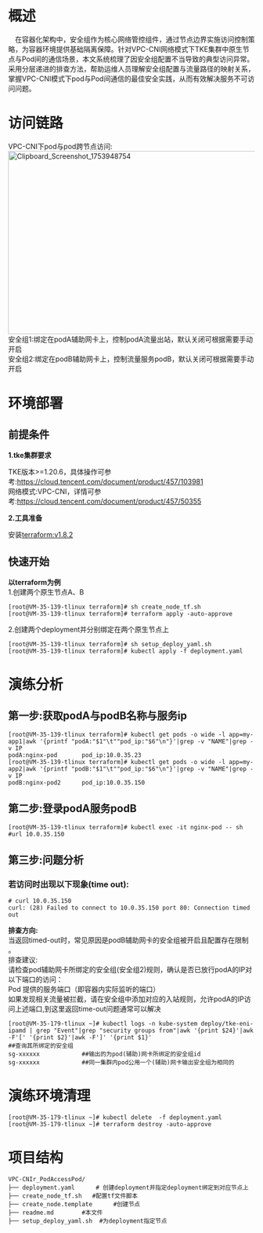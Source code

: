 # 概述
&emsp;在容器化架构中，安全组作为核心网络管控组件，通过节点边界实施访问控制策略，为容器环境提供基础隔离保障。针对VPC-CNI网络模式下TKE集群中原生节点与Pod间的通信场景，本文系统梳理了因安全组配置不当导致的典型访问异常。采用分层递进的排查方法，帮助运维人员理解安全组配置与流量路径的映射关系，掌握VPC-CNI模式下pod与Pod间通信的最佳安全实践，从而有效解决服务不可访问问题。

# 访问链路
VPC-CNI下pod与pod跨节点访问:<br>
[<img width="633" height="373" alt="Clipboard_Screenshot_1753948754" src="https://github.com/user-attachments/assets/0aa15b09-362c-40a9-b007-4832840505b1" />
](./image/flowchart.md)<br>
 安全组1:绑定在podA辅助网卡上，控制podA流量出站，默认关闭可根据需要手动开启<br>
 安全组2:绑定在podB辅助网卡上，控制流量服务podB，默认关闭可根据需要手动开启<br>

# 环境部署
## 前提条件
**1.tke集群要求**

TKE版本>=1.20.6，具体操作可参考:https://cloud.tencent.com/document/product/457/103981<br>
网络模式:VPC-CNI，详情可参考:https://cloud.tencent.com/document/product/457/50355

**2.工具准备**

安装[terraform:v1.8.2](https://developer.hashicorp.com/terraform)
## 快速开始
**以terraform为例**<br>
 1.创建两个原生节点A、B
```
[root@VM-35-139-tlinux terraform]# sh create_node_tf.sh
[root@VM-35-139-tlinux terraform]# terraform apply -auto-approve
```
 2.创建两个deployment并分别绑定在两个原生节点上

```
[root@VM-35-139-tlinux terraform]# sh setup_deploy_yaml.sh
[root@VM-35-139-tlinux terraform]# kubectl apply -f deployment.yaml
```

# 演练分析
## 第一步:获取podA与podB名称与服务ip
```
[root@VM-35-139-tlinux terraform]# kubectl get pods -o wide -l app=my-app1|awk '{printf "podA:"$1"\t""pod_ip:"$6"\n"}'|grep -v "NAME"|grep -v IP
podA:nginx-pod       pod_ip:10.0.35.23
[root@VM-35-139-tlinux terraform]# kubectl get pods -o wide -l app=my-app2|awk '{printf "podB:"$1"\t""pod_ip:"$6"\n"}'|grep -v "NAME"|grep -v IP
podB:nginx-pod2      pod_ip:10.0.35.150
```
## 第二步:登录podA服务podB
```
[root@VM-35-139-tlinux terraform]# kubectl exec -it nginx-pod -- sh
#url 10.0.35.150
```
## 第三步:问题分析
### 若访问时出现以下现象(time out):
```
# curl 10.0.35.150
curl: (28) Failed to connect to 10.0.35.150 port 80: Connection timed out
```
**排查方向:**<br>
当返回timed-out时，常见原因是podB辅助网卡的安全组被开启且配置存在限制​。<br>
排查建议:<br>
请检查pod辅助网卡所绑定的安全组(安全组2)规则，确认是否已放行podA的IP​​对以下端口的访问：<br>
Pod 提供的服务端口​​（即容器内实际监听的端口）<br>
如果发现相关流量被拦截，请在安全组中添加对应的​入站规则​​，允许podA的IP访问上述端口,到这里返回time-out问题通常可以解决
```
[root@VM-35-179-tlinux ~]# kubectl logs -n kube-system deploy/tke-eni-ipamd | grep "Event"|grep "security groups from"|awk '{print $24}'|awk -F'[' '{print $2}'|awk -F']' '{print $1}'                            ##查询其所绑定的安全组
sg-xxxxxx            ##输出的为pod(辅助)网卡所绑定的安全组id
sg-xxxxxx            ##同一集群内pod公用一个(辅助)网卡输出安全组为相同的
```


# 演练环境清理
```
[root@VM-35-179-tlinux ~]# kubectl delete  -f deployment.yaml
[root@VM-35-179-tlinux ~]# terraform destroy -auto-approve
```
# 项目结构
```
VPC-CNIr_PodAccessPod/  
├── deployment.yaml      # 创建deployment并指定deployment绑定到对应节点上
├── create_node_tf.sh   #配置tf文件脚本
├── create_node.template      #创建节点
├── readme.md        #本文件
├── setup_deploy_yaml.sh  #为deployment指定节点
```

